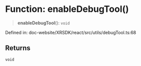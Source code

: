 # Function: enableDebugTool()

> **enableDebugTool**(): `void`

Defined in: doc-website/XRSDK/react/src/utils/debugTool.ts:68

## Returns

`void`
